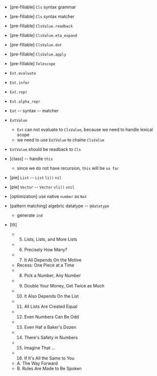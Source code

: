 - [pre-fillable] `Cls` syntax grammar
- [pre-fillable] `Cls` syntax matcher

- [pre-fillable] `ClsValue.readback`
- [pre-fillable] `ClsValue.eta_expand`
- [pre-fillable] `ClsValue.dot`
- [pre-fillable] `ClsValue.apply`

- [pre-fillable] `Telescope`

- `Ext.evaluate`
- `Ext.infer`
- `Ext.repr`
- `Ext.alpha_repr`
- `Ext` -- syntax -- matcher
- `ExtValue`
  - `Ext` can not evaluate to `ClsValue`,
    because we need to handle lexical scope
  - we need to use `ExtValue` to chaine `ClsValue`
- `ExtValue` should be readback to `Cls`

- [class] -- handle `this`
  - since we do not have recursion, `this` will be `so far`

- [pie] `List` -- `List` `li()` `nil`
- [pie] `Vector` --  `Vector` `vli()` `vnil`

- [optimization] use native `number` as `Nat`

- [pattern matching] algebric datatype -- `@datatype`
  - generate `ind`

- [tlt]
  - 5. Lists, Lists, and More Lists
  - 6. Precisely How Many?
  - 7. It All Depends On the Motive
  - Recess: One Piece at a Time
  - 8. Pick a Number, Any Number
  - 9. Double Your Money, Get Twice as Much
  - 10. It Also Depends On the List
  - 11. All Lists Are Created Equal
  - 12. Even Numbers Can Be Odd
  - 13. Even Haf a Baker's Dozen
  - 14. There's Safety in Numbers
  - 15. Imagine That ...
  - 16. If It's All the Same to You
  - A. The Way Forward
  - B. Rules Are Made to Be Spoken
